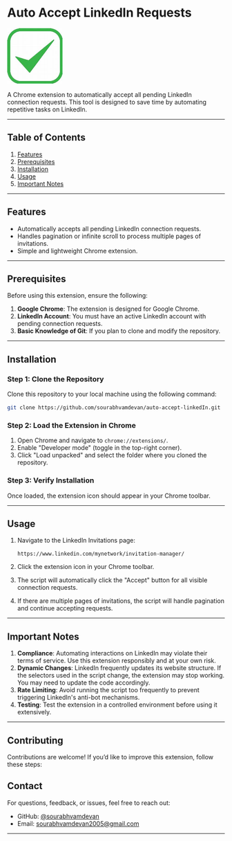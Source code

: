 

# Auto Accept LinkedIn Requests

![Chrome Extension Icon](icon.png)

A Chrome extension to automatically accept all pending LinkedIn connection requests. This tool is designed to save time by automating repetitive tasks on LinkedIn.

---

## Table of Contents

1. [Features](#features)
2. [Prerequisites](#prerequisites)
3. [Installation](#installation)
4. [Usage](#usage)
5. [Important Notes](#important-notes)


---

## Features

- Automatically accepts all pending LinkedIn connection requests.
- Handles pagination or infinite scroll to process multiple pages of invitations.
- Simple and lightweight Chrome extension.

---

## Prerequisites

Before using this extension, ensure the following:

1. **Google Chrome**: The extension is designed for Google Chrome.
2. **LinkedIn Account**: You must have an active LinkedIn account with pending connection requests.
3. **Basic Knowledge of Git**: If you plan to clone and modify the repository.

---

## Installation

### Step 1: Clone the Repository
Clone this repository to your local machine using the following command:
```bash
git clone https://github.com/sourabhvamdevan/auto-accept-linkedIn.git
```

### Step 2: Load the Extension in Chrome
1. Open Chrome and navigate to `chrome://extensions/`.
2. Enable "Developer mode" (toggle in the top-right corner).
3. Click "Load unpacked" and select the folder where you cloned the repository.

### Step 3: Verify Installation
Once loaded, the extension icon should appear in your Chrome toolbar.

---

## Usage

1. Navigate to the LinkedIn Invitations page:
   ```
   https://www.linkedin.com/mynetwork/invitation-manager/
   ```

2. Click the extension icon in your Chrome toolbar.

3. The script will automatically click the "Accept" button for all visible connection requests.

4. If there are multiple pages of invitations, the script will handle pagination and continue accepting requests.

---

## Important Notes

1. **Compliance**: Automating interactions on LinkedIn may violate their terms of service. Use this extension responsibly and at your own risk.
2. **Dynamic Changes**: LinkedIn frequently updates its website structure. If the selectors used in the script change, the extension may stop working. You may need to update the code accordingly.
3. **Rate Limiting**: Avoid running the script too frequently to prevent triggering LinkedIn's anti-bot mechanisms.
4. **Testing**: Test the extension in a controlled environment before using it extensively.

---

## Contributing

Contributions are welcome! If you’d like to improve this extension, follow these steps:




## Contact

For questions, feedback, or issues, feel free to reach out:

- GitHub: [@sourabhvamdevan](https://github.com/sourabhvamdevan)
- Email: sourabhvamdevan2005@gmail.com

---

